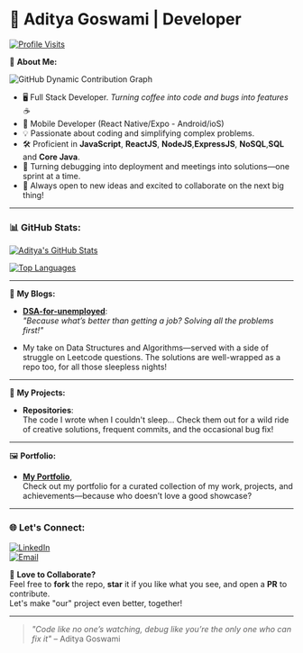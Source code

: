 # 🚀 Aditya Goswami | Developer

[![Profile Visits](https://komarev.com/ghpvc/?username=AdiGo22&label=Profile%20Visits&color=blueviolet&style=flat-square)](https://github.com/AdiGo22)

🌟 **About Me:**


![GitHub Dynamic Contribution Graph](https://github-profile-summary-cards.vercel.app/api/cards/profile-details?username=AdiGo22&theme=github)

- 🖥️ Full Stack Developer. *Turning coffee into code and bugs into features ☕*
- 📱  Mobile Developer (React Native/Expo -  Android/ioS)
- 💡 Passionate about coding and simplifying complex problems.
- 🛠️ Proficient in **JavaScript**, **ReactJS**, **NodeJS**,**ExpressJS**, **NoSQL**,**SQL**  and **Core Java**.
- 🚀 Turning debugging into deployment and meetings into solutions—one sprint at a time.
- 💬 Always open to new ideas and excited to collaborate on the next big thing!
---

### 📊 GitHub Stats:

[![Aditya's GitHub Stats](https://github-readme-stats.vercel.app/api?username=AdiGo22&show_icons=true&theme=tokyonight)](https://github.com/AdiGo22)

[![Top Languages](https://github-readme-stats.vercel.app/api/top-langs/?username=AdiGo22&layout=compact&theme=tokyonight)](https://github.com/AdiGo22)


---

📝 **My Blogs:**

- **[DSA-for-unemployed](https://adigo22.medium.com/dsa-for-the-un-employed-1-fe02cdd359f7)**:  
*"Because what’s better than getting a job? Solving all the problems first!"*

- My take on Data Structures and Algorithms—served with a side of struggle on Leetcode questions.
The solutions are well-wrapped as a repo too, for all those sleepless nights!


---

📂 **My Projects:**  
- **Repositories**:  
The code I wrote when I couldn't sleep... Check them out for a wild ride of creative solutions, frequent commits, and the occasional bug fix!


---

🖼️ **Portfolio:**  
- [**My Portfolio**](https://www.adityagoswami.netlify.app),  
  Check out my portfolio for a curated collection of my work, projects, and achievements—because who doesn’t love a good showcase? 


---


### 🌐 Let's Connect:
[![LinkedIn](https://img.shields.io/badge/LinkedIn-Aditya%20Goswami-blue?style=flat-square&logo=linkedin)](https://www.linkedin.com/in/adityagoswami)  
[![Email](https://img.shields.io/badge/Email-Me-red?style=flat-square&logo=gmail)](mailto:adityagoswami@example.com)


🤝 **Love to Collaborate?**  
 Feel free to **fork** the repo, **star** it if you like what you see, and open a **PR** to contribute.  
 Let's make "our" project even better, together! 

---

> *"Code like no one’s watching, debug like you’re the only one who can fix it"* – Aditya Goswami







